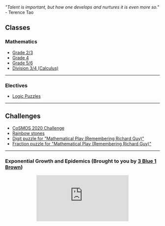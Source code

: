 *"Talent is important, but how one develops and nurtures it is even more so."* - Terence Tao

## Classes 

### Mathematics 
* [Grade 2/3](2020gr23.md)
* [Grade 4](2020gr4.md)
* [Grade 5/6](2020gr56.md)
* [Division 3/4 (Calculus)](2020Calculus.md)

---
### Electives 

* [Logic Puzzles](2020logicpuzzles.md)


---


## Challenges

* <a href="https://vincentchan02.wixsite.com/cosmospuzzle"> CoSMOS 2020 Challenge</a> 
* <a href="https://vchan2.github.io/Challenges/Rainbow_Stones.pdf"> Rainbow stones </a>
* <a href="https://vchan2.github.io/Challenges/Guy_digit_puzzle.pdf"> Digit puzzle for "Mathematical Play (Remembering Richard Guy)" </a>
* <a href="https://vchan2.github.io/Challenges/Guy_fractions.pdf"> Fraction puzzle for "Mathematical Play (Remembering Richard Guy)" </a>


---

### Exponential Growth and Epidemics (Brought to you by <a href="https://www.youtube.com/channel/UCYO_jab_esuFRV4b17AJtAw"> 3 Blue 1 Brown</a>)
<p align="center"> 
  <iframe src="https://www.youtube.com/embed/Kas0tIxDvrg" frameborder="0" allow="accelerometer; autoplay; encrypted-media; gyroscope; picture-in-picture" allowfullscreen class="vid"></iframe> </p>



